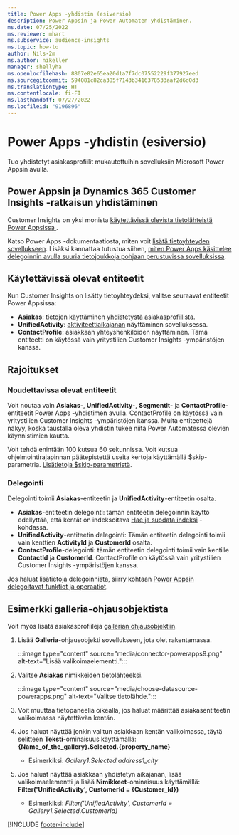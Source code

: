 ```yaml
---
title: Power Apps -yhdistin (esiversio)
description: Power Appsin ja Power Automaten yhdistäminen.
ms.date: 07/25/2022
ms.reviewer: mhart
ms.subservice: audience-insights
ms.topic: how-to
author: Nils-2m
ms.author: nikeller
manager: shellyha
ms.openlocfilehash: 8807e82e65ea20d1a7f7dc07552229f377927eed
ms.sourcegitcommit: 594081c82ca385f7143b3416378533aaf2d6d0d3
ms.translationtype: HT
ms.contentlocale: fi-FI
ms.lasthandoff: 07/27/2022
ms.locfileid: "9196896"
---
```

# <a name="power-apps-connector-preview"></a>Power Apps -yhdistin (esiversio)

Tuo yhdistetyt asiakasprofiilit mukautettuihin sovelluksiin Microsoft Power Appsin avulla.

## <a name="connect-power-apps-and-dynamics-365-customer-insights"></a>Power Appsin ja Dynamics 365 Customer Insights -ratkaisun yhdistäminen

Customer Insights on yksi monista [käytettävissä olevista tietolähteistä Power Appsissa ](/powerapps/maker/canvas-apps/working-with-data-sources).

Katso Power Apps -dokumentaatiosta, miten voit [lisätä tietoyhteyden sovellukseen](/powerapps/maker/canvas-apps/add-data-connection). Lisäksi kannattaa tutustua siihen, [miten Power Apps käsittelee delegoinnin avulla suuria tietojoukkoja pohjaan perustuvissa sovelluksissa](/powerapps/maker/canvas-apps/delegation-overview).

## <a name="available-entities"></a>Käytettävissä olevat entiteetit

Kun Customer Insights on lisätty tietoyhteydeksi, valitse seuraavat entiteetit Power Appsissa:

- **Asiakas**: tietojen käyttäminen [yhdistetystä asiakasprofiilista](customer-profiles.md).
- **UnifiedActivity**: [aktiviteettiaikajanan](activities.md) näyttäminen sovelluksessa.
- **ContactProfile**: asiakkaan yhteyshenkilöiden näyttäminen. Tämä entiteetti on käytössä vain yritystilien Customer Insights -ympäristöjen kanssa.

## <a name="limitations"></a>Rajoitukset

### <a name="retrievable-entities"></a>Noudettavissa olevat entiteetit

Voit noutaa vain **Asiakas**-, **UnifiedActivity**-, **Segmentit**- ja **ContactProfile**-entiteetit Power Apps -yhdistimen avulla. ContactProfile on käytössä vain yritystilien Customer Insights -ympäristöjen kanssa. Muita entiteettejä näkyy, koska taustalla oleva yhdistin tukee niitä Power Automatessa olevien käynnistimien kautta.

Voit tehdä enintään 100 kutsua 60 sekunnissa. Voit kutsua ohjelmointirajapinnan päätepistettä useita kertoja käyttämällä $skip-parametria. [Lisätietoja $skip-parametristä](/connectors/customerinsights/#get-items-from-an-entity).

### <a name="delegation"></a>Delegointi

Delegointi toimii **Asiakas**-entiteetin ja **UnifiedActivity**-entiteetin osalta.

- **Asiakas**-entiteetin delegointi: tämän entiteetin delegoinnin käyttö edellyttää, että kentät on indeksoitava [Hae ja suodata indeksi](search-filter-index.md) -kohdassa.  
- **UnifiedActivity**-entiteetin delegointi: Tämän entiteetin delegointi toimii vain kenttien **ActivityId** ja **CustomerId** osalta.  
- **ContactProfile**-delegointi: tämän entiteetin delegointi toimii vain kentille **ContactId** ja **CustomerId**. ContactProfile on käytössä vain yritystilien Customer Insights -ympäristöjen kanssa.

Jos haluat lisätietoja delegoinnista, siirry kohtaan [Power Appsin delegoitavat funktiot ja operaatiot](/powerapps/maker/canvas-apps/delegation-overview).

## <a name="example-gallery-control"></a>Esimerkki galleria-ohjausobjektista

Voit myös lisätä asiakasprofiileja [gallerian ohjausobjektiin](/powerapps/maker/canvas-apps/add-gallery).

1. Lisää **Galleria**-ohjausobjekti sovellukseen, jota olet rakentamassa.
  
   :::image type="content" source="media/connector-powerapps9.png" alt-text="Lisää valikoimaelementti.":::

1. Valitse **Asiakas** nimikkeiden tietolähteeksi.

   :::image type="content" source="media/choose-datasource-powerapps.png" alt-text="Valitse tietolähde.":::

1. Voit muuttaa tietopaneelia oikealla, jos haluat määrittää asiakasentiteetin valikoimassa näytettävän kentän.

1. Jos haluat näyttää jonkin valitun asiakkaan kentän valikoimassa, täytä selitteen **Teksti**-ominaisuus käyttämällä: **{Name_of_the_gallery}.Selected.{property_name}**  
    - Esimerkiksi: _Gallery1.Selected.address1_city_

1. Jos haluat näyttää asiakkaan yhdistetyn aikajanan, lisää valikoimaelementti ja lisää **Nimikkeet**-ominaisuus käyttämällä: **Filter('UnifiedActivity', CustomerId = {Customer_Id})**  
    - Esimerkiksi: _Filter('UnifiedActivity', CustomerId = Gallery1.Selected.CustomerId)_

[!INCLUDE [footer-include](includes/footer-banner.md)]

